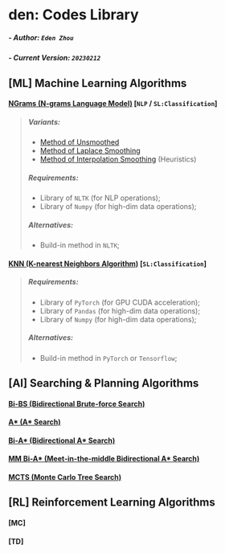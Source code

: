 # den: Codes Library

##### - Author: `Eden Zhou`
##### - Current Version: `20230212`



## [ML] Machine Learning Algorithms

#### [NGrams (N-grams Language Model)](https://github.com/Edennnnnnnnnn/den/blob/main/algorithms/NGrams.py) [`NLP` / `SL:Classification`] 
> ##### Variants:
> - [Method of Unsmoothed](https://github.com/Edennnnnnnnnn/den/blob/main/algorithms/NGrams.py#L311)
> - [Method of Laplace Smoothing](https://github.com/Edennnnnnnnnn/den/blob/main/algorithms/NGrams.py#L358)
> - [Method of Interpolation Smoothing](https://github.com/Edennnnnnnnnn/den/blob/main/algorithms/NGrams.py#L406) (Heuristics)
> ##### Requirements:
> - Library of `NLTK` (for NLP operations); 
> - Library of `Numpy` (for high-dim data operations);
> ##### Alternatives:
> - Build-in method in `NLTK`;


#### [KNN (K-nearest Neighbors Algorithm)](https://github.com/Edennnnnnnnnn/den/blob/main/algorithms/KNN.py) [`SL:Classification`] 
> ##### Requirements:
> - Library of `PyTorch` (for GPU CUDA acceleration);
> - Library of `Pandas` (for high-dim data operations); 
> - Library of `Numpy` (for high-dim data operations);
> ##### Alternatives:
> - Build-in method in `PyTorch` or `Tensorflow`;


## [AI] Searching & Planning Algorithms

#### [Bi-BS (Bidirectional Brute-force Search)](https://github.com/Edennnnnnnnnn/den/blob/main/algorithms/)
#### [A* (A* Search)](https://github.com/Edennnnnnnnnn/den/blob/main/algorithms/)
#### [Bi-A* (Bidirectional A* Search)](https://github.com/Edennnnnnnnnn/den/blob/main/algorithms/)
#### [MM Bi-A* (Meet-in-the-middle Bidirectional A* Search)](https://github.com/Edennnnnnnnnn/den/blob/main/algorithms/)
#### [MCTS (Monte Carlo Tree Search)](https://github.com/Edennnnnnnnnn/den/blob/main/algorithms/)


## [RL] Reinforcement Learning Algorithms
#### [MC]
#### [TD]
